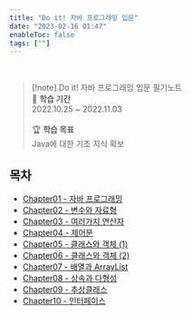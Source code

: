 ```yaml
---
title: "Do it! 자바 프로그래밍 입문"
date: "2023-02-16 01:47"
enableToc: false
tags: [""]
---
```


<br>

> [!note] Do it! 자바 프로그래밍 입문 필기노트
> <br>
> 📅 **학습 기간** <br>
> 2022.10.25 ~ 2022.11.03
><br><br>
> 🏆 **학습 목표** <br>
> Java에 대한 기초 지식 확보

## 목차

- [Chapter01 - 자바 프로그래밍](notes/TIL/fragment/lang/java/do-it-java/chap01)
- [Chapter02 - 변수와 자료형](notes/TIL/fragment/lang/java/do-it-java/chap02)
- [Chapter03 - 여러가지 연산자](notes/TIL/fragment/lang/java/do-it-java/chap03)
- [Chapter04 - 제어문](notes/TIL/fragment/lang/java/do-it-java/chap04)
- [Chapter05 - 클래스와 객체 (1)](notes/TIL/fragment/lang/java/do-it-java/chap05)
- [Chapter06 - 클래스와 객체 (2)](notes/TIL/fragment/lang/java/do-it-java/chap06)
- [Chapter07 - 배열과 ArrayList](notes/TIL/fragment/lang/java/do-it-java/chap07)
- [Chapter08 - 상속과 다형성](notes/TIL/fragment/lang/java/do-it-java/chap08)
- [Chapter09 - 추상클래스](notes/TIL/fragment/lang/java/do-it-java/chap09)
- [Chapter10 - 인터페이스](notes/TIL/fragment/lang/java/do-it-java/chap10)


